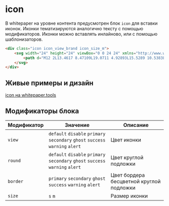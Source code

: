 # icon

В whitepaper на уровне контента предусмотрен блок `icon` для вставки иконок. Иконки тематизируются аналогично тексту с помощью модификаторов. Иконки можно вставлять инлайново, или с помощью шаблонизаторов.

``` html
<div class="icon icon_view_brand icon_size_m">
    <svg width="24" height="24" viewBox="0 0 24 24" xmlns="http://www.w3.org/2000/svg">
        <path d="M12 2L13.4617 8.47109L19.0711 4.92893L15.5289 10.5383L22 12L15.5289 13.4617L19.0711 19.0711L13.4617 15.5289L12 22L10.5383 15.5289L4.92893 19.0711L8.47109 13.4617L2 12L8.47109 10.5383L4.92893 4.92893L10.5383 8.47109L12 2Z"/>
    </svg>
</div>
```


## Живые примеры и дизайн

[icon на whitepaper.tools](http://whitepaper.tools/doc.html#/content-icons)


## Модификаторы блока

Модификатор | Значение                                                                      | Описание
------------|-------------------------------------------------------------------------------| ----------------------------------------
`view`      | `default` `disable` `primary` `secondary` `ghost` `success` `warning` `alert` | Цвет иконки
`round`     | `default` `disable` `primary` `secondary` `ghost` `success` `warning` `alert` | Цвет круглой подложки
`border`    | `primary` `secondary` `ghost` `success` `warning` `alert`                     | Цвет бордера бесцветной круглой подложки
`size`      | `s` `m`                                                                       | Размер иконки